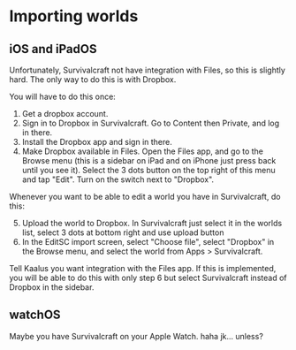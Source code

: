 # Importing worlds


## iOS and iPadOS

Unfortunately, Survivalcraft not have integration with Files, so this is slightly hard. The only way to do this is with Dropbox.

You will have to do this once:

1. Get a dropbox account.
2. Sign in to Dropbox in Survivalcraft. Go to Content then Private, and log in there.
3. Install the Dropbox app and sign in there.
4. Make Dropbox available in Files. Open the Files app, and go to the Browse menu (this is a sidebar on iPad and on iPhone just press back until you see it). Select the 3 dots button on the top right of this menu and tap "Edit". Turn on the switch next to "Dropbox".

Whenever you want to be able to edit a world you have in Survivalcraft, do this:

5. Upload the world to Dropbox. In Survivalcraft just select it in the worlds list, select 3 dots at bottom right and use upload button
6. In the EditSC import screen, select "Choose file", select "Dropbox" in the Browse menu, and select the world from Apps > Survivalcraft.

Tell Kaalus you want integration with the Files app. If this is implemented, you will be able to do this with only step 6 but select Survivalcraft instead of Dropbox in the sidebar.


## watchOS

Maybe you have Survivalcraft on your Apple Watch. haha jk... unless?
